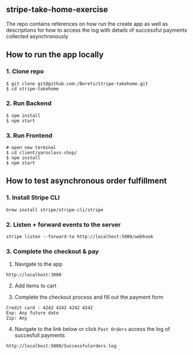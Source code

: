 ## stripe-take-home-exercise 
The repo contains references on how run the create app as well as descriptions for how to access the log with details of successful payments collected asynchronously 

## How to run the app locally

### 1. Clone repo

```
$ git clone git@github.com:/Borets/stripe-takehome.git
$ cd stripe-takehome
```

### 2. Run Backend

```
$ npm install
$ npm start
```

### 3. Run Frontend

```
# open new terminal
$ cd client/yaroslavs-shop/
$ npm install
$ npm start
```

## How to test asynchronous order fulfillment   

### 1. Install Stripe CLI
```
brew install stripe/stripe-cli/stripe
```

### 2. Listen + forward events to the server

```
stripe listen --forward-to http://localhost:5000/webhook
```

### 3. Complete the checkout & pay 

1. Navigate to the app 
```
http://localhost:3000 
```

2. Add items to cart 

3. Complete the checkout process and fill out the payment form 
```
Credit card : 4242 4242 4242 4242
Exp: Any future date
Zip: Any 
```

4. Navigate to the link below or click `Past Orders` access the log of succesfull payments
```
http://localhost:5000/Successfulorders.log

```